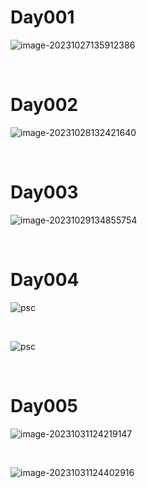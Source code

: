 # Day001

![image-20231027135912386](./assets/image-20231027135912386.png)

&nbsp;

# Day002

![image-20231028132421640](./assets/image-20231028132421640.png)

&nbsp;

# Day003

![image-20231029134855754](./assets/image-20231029134855754.png)

&nbsp;

# Day004

![psc](./assets/psc.png)

&nbsp;

![psc](./assets/psc.jpg)

&nbsp;

# Day005

![image-20231031124219147](./assets/image-20231031124219147.png)

&nbsp;

![image-20231031124402916](./assets/image-20231031124402916.png)

&nbsp;









